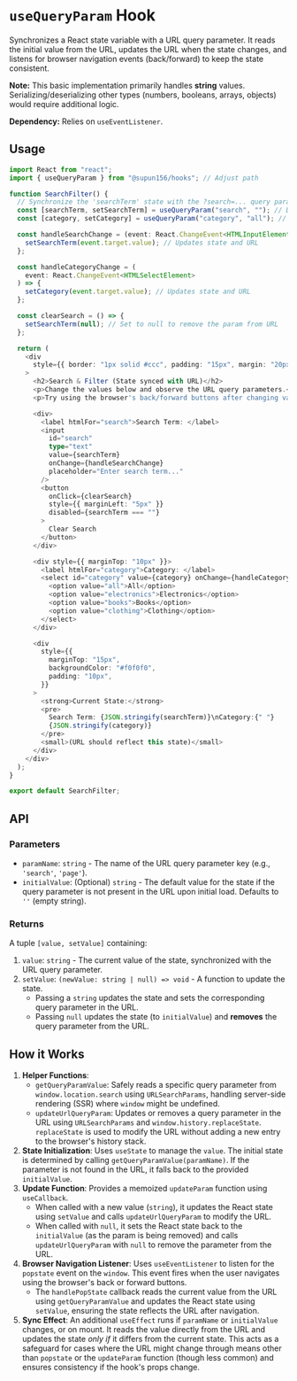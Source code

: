 # `useQueryParam` Hook

Synchronizes a React state variable with a URL query parameter. It reads the initial value from the URL, updates the URL when the state changes, and listens for browser navigation events (back/forward) to keep the state consistent.

**Note:** This basic implementation primarily handles **string** values. Serializing/deserializing other types (numbers, booleans, arrays, objects) would require additional logic.

**Dependency:** Relies on `useEventListener`.

## Usage

```typescript
import React from "react";
import { useQueryParam } from "@supun156/hooks"; // Adjust path

function SearchFilter() {
  // Synchronize the 'searchTerm' state with the ?search=... query parameter
  const [searchTerm, setSearchTerm] = useQueryParam("search", ""); // Default to empty string
  const [category, setCategory] = useQueryParam("category", "all"); // Default to 'all'

  const handleSearchChange = (event: React.ChangeEvent<HTMLInputElement>) => {
    setSearchTerm(event.target.value); // Updates state and URL
  };

  const handleCategoryChange = (
    event: React.ChangeEvent<HTMLSelectElement>
  ) => {
    setCategory(event.target.value); // Updates state and URL
  };

  const clearSearch = () => {
    setSearchTerm(null); // Set to null to remove the param from URL
  };

  return (
    <div
      style={{ border: "1px solid #ccc", padding: "15px", margin: "20px 0" }}
    >
      <h2>Search & Filter (State synced with URL)</h2>
      <p>Change the values below and observe the URL query parameters.</p>
      <p>Try using the browser's back/forward buttons after changing values.</p>

      <div>
        <label htmlFor="search">Search Term: </label>
        <input
          id="search"
          type="text"
          value={searchTerm}
          onChange={handleSearchChange}
          placeholder="Enter search term..."
        />
        <button
          onClick={clearSearch}
          style={{ marginLeft: "5px" }}
          disabled={searchTerm === ""}
        >
          Clear Search
        </button>
      </div>

      <div style={{ marginTop: "10px" }}>
        <label htmlFor="category">Category: </label>
        <select id="category" value={category} onChange={handleCategoryChange}>
          <option value="all">All</option>
          <option value="electronics">Electronics</option>
          <option value="books">Books</option>
          <option value="clothing">Clothing</option>
        </select>
      </div>

      <div
        style={{
          marginTop: "15px",
          backgroundColor: "#f0f0f0",
          padding: "10px",
        }}
      >
        <strong>Current State:</strong>
        <pre>
          Search Term: {JSON.stringify(searchTerm)}\nCategory:{" "}
          {JSON.stringify(category)}
        </pre>
        <small>(URL should reflect this state)</small>
      </div>
    </div>
  );
}

export default SearchFilter;
```

## API

### Parameters

- `paramName`: `string` - The name of the URL query parameter key (e.g., `'search'`, `'page'`).
- `initialValue`: (Optional) `string` - The default value for the state if the query parameter is not present in the URL upon initial load. Defaults to `''` (empty string).

### Returns

A tuple `[value, setValue]` containing:

1.  `value`: `string` - The current value of the state, synchronized with the URL query parameter.
2.  `setValue`: `(newValue: string | null) => void` - A function to update the state.
    - Passing a `string` updates the state and sets the corresponding query parameter in the URL.
    - Passing `null` updates the state (to `initialValue`) and **removes** the query parameter from the URL.

## How it Works

1.  **Helper Functions**:
    - `getQueryParamValue`: Safely reads a specific query parameter from `window.location.search` using `URLSearchParams`, handling server-side rendering (SSR) where `window` might be undefined.
    - `updateUrlQueryParam`: Updates or removes a query parameter in the URL using `URLSearchParams` and `window.history.replaceState`. `replaceState` is used to modify the URL without adding a new entry to the browser's history stack.
2.  **State Initialization**: Uses `useState` to manage the `value`. The initial state is determined by calling `getQueryParamValue(paramName)`. If the parameter is not found in the URL, it falls back to the provided `initialValue`.
3.  **Update Function**: Provides a memoized `updateParam` function using `useCallback`.
    - When called with a new value (`string`), it updates the React state using `setValue` and calls `updateUrlQueryParam` to modify the URL.
    - When called with `null`, it sets the React state back to the `initialValue` (as the param is being removed) and calls `updateUrlQueryParam` with `null` to remove the parameter from the URL.
4.  **Browser Navigation Listener**: Uses `useEventListener` to listen for the `popstate` event on the `window`. This event fires when the user navigates using the browser's back or forward buttons.
    - The `handlePopState` callback reads the current value from the URL using `getQueryParamValue` and updates the React state using `setValue`, ensuring the state reflects the URL after navigation.
5.  **Sync Effect**: An additional `useEffect` runs if `paramName` or `initialValue` changes, or on mount. It reads the value directly from the URL and updates the state _only if_ it differs from the current state. This acts as a safeguard for cases where the URL might change through means other than `popstate` or the `updateParam` function (though less common) and ensures consistency if the hook's props change.

